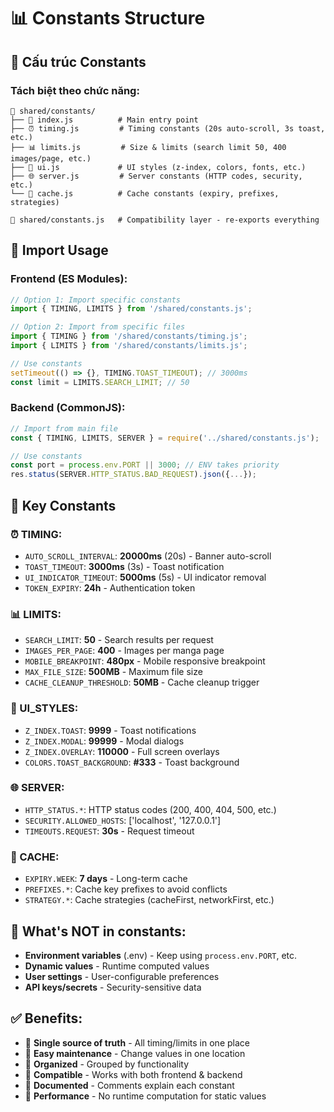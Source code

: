 # 📊 Constants Structure

## 🎯 Cấu trúc Constants

### Tách biệt theo chức năng:

```
📁 shared/constants/
├── 📄 index.js          # Main entry point
├── ⏰ timing.js         # Timing constants (20s auto-scroll, 3s toast, etc.)
├── 📊 limits.js         # Size & limits (search limit 50, 400 images/page, etc.)
├── 🎨 ui.js             # UI styles (z-index, colors, fonts, etc.)
├── 🌐 server.js         # Server constants (HTTP codes, security, etc.)
└── 🔄 cache.js          # Cache constants (expiry, prefixes, strategies)

📄 shared/constants.js   # Compatibility layer - re-exports everything
```

## 🔗 Import Usage

### Frontend (ES Modules):
```javascript
// Option 1: Import specific constants
import { TIMING, LIMITS } from '/shared/constants.js';

// Option 2: Import from specific files
import { TIMING } from '/shared/constants/timing.js';
import { LIMITS } from '/shared/constants/limits.js';

// Use constants
setTimeout(() => {}, TIMING.TOAST_TIMEOUT); // 3000ms
const limit = LIMITS.SEARCH_LIMIT; // 50
```

### Backend (CommonJS):
```javascript
// Import from main file
const { TIMING, LIMITS, SERVER } = require('../shared/constants.js');

// Use constants
const port = process.env.PORT || 3000; // ENV takes priority
res.status(SERVER.HTTP_STATUS.BAD_REQUEST).json({...});
```

## 📝 Key Constants

### ⏰ TIMING:
- `AUTO_SCROLL_INTERVAL`: **20000ms** (20s) - Banner auto-scroll
- `TOAST_TIMEOUT`: **3000ms** (3s) - Toast notification
- `UI_INDICATOR_TIMEOUT`: **5000ms** (5s) - UI indicator removal
- `TOKEN_EXPIRY`: **24h** - Authentication token

### 📊 LIMITS:
- `SEARCH_LIMIT`: **50** - Search results per request
- `IMAGES_PER_PAGE`: **400** - Images per manga page
- `MOBILE_BREAKPOINT`: **480px** - Mobile responsive breakpoint
- `MAX_FILE_SIZE`: **500MB** - Maximum file size
- `CACHE_CLEANUP_THRESHOLD`: **50MB** - Cache cleanup trigger

### 🎨 UI_STYLES:
- `Z_INDEX.TOAST`: **9999** - Toast notifications
- `Z_INDEX.MODAL`: **99999** - Modal dialogs
- `Z_INDEX.OVERLAY`: **110000** - Full screen overlays
- `COLORS.TOAST_BACKGROUND`: **#333** - Toast background

### 🌐 SERVER:
- `HTTP_STATUS.*`: HTTP status codes (200, 400, 404, 500, etc.)
- `SECURITY.ALLOWED_HOSTS`: ['localhost', '127.0.0.1']
- `TIMEOUTS.REQUEST`: **30s** - Request timeout

### 🔄 CACHE:
- `EXPIRY.WEEK`: **7 days** - Long-term cache
- `PREFIXES.*`: Cache key prefixes to avoid conflicts
- `STRATEGY.*`: Cache strategies (cacheFirst, networkFirst, etc.)

## 🚫 What's NOT in constants:

- **Environment variables** (.env) - Keep using `process.env.PORT`, etc.
- **Dynamic values** - Runtime computed values
- **User settings** - User-configurable preferences
- **API keys/secrets** - Security-sensitive data

## ✅ Benefits:

- 🎯 **Single source of truth** - All timing/limits in one place
- 🔧 **Easy maintenance** - Change values in one location
- 📂 **Organized** - Grouped by functionality
- 🔄 **Compatible** - Works with both frontend & backend
- 📖 **Documented** - Comments explain each constant
- 🚀 **Performance** - No runtime computation for static values

